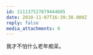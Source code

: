 ```yaml
---
id: 111137527879444605
date: 2010-11-07T16:39:30.000Z
reply: false
media_attachments: 0
---
```


我才不怕什么老年痴呆。

